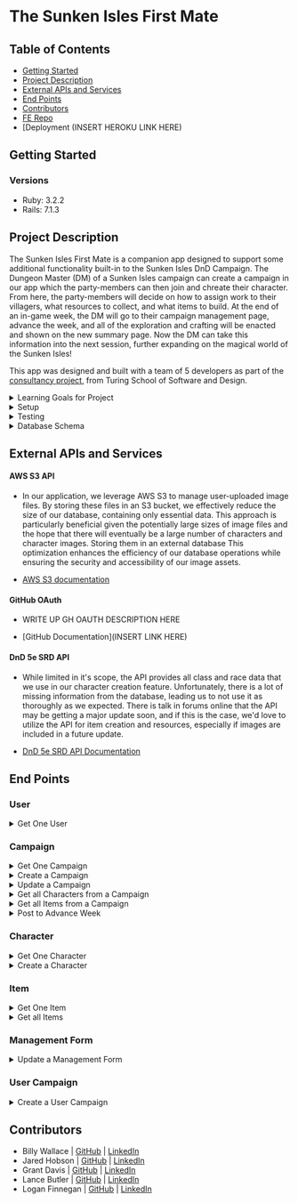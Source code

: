 # The Sunken Isles First Mate

## Table of Contents
- [Getting Started](#getting-started)
- [Project Description](#project-description)
- [External APIs and Services](#external-apis-and-services)
- [End Points](#end-points)
- [Contributors](#contributors)
- [FE Repo](https://github.com/The-Sunken-Isles-First-Mate/first-mate-fe)
- [Deployment (INSERT HEROKU LINK HERE)

## Getting Started
### Versions
- Ruby: 3.2.2
- Rails: 7.1.3

## Project Description

The Sunken Isles First Mate is a companion app designed to support some additional functionality built-in to the Sunken Isles DnD Campaign.  The Dungeon Master (DM) of a Sunken Isles campaign can create a campaign in our app which the party-members can then join and chreate their character.  From here, the party-members will decide on how to assign work to their villagers, what resources to collect, and what items to build.  At the end of an in-game week, the DM will go to their campaign management page, advance the week, and all of the exploration and crafting will be enacted and shown on the new summary page.  Now the DM can take this information into the next session, further expanding on the magical world of the Sunken Isles! 

This app was designed and built with a team of 5 developers as part of the [consultancy project](https://backend.turing.edu/module3/projects/consultancy/), from Turing School of Software and Design.

<details>
  <summary>Learning Goals for Project</summary>
- goal 1
- goal 2
- goal 3
</details>

<details>
  <summary>Setup</summary>
  1. Fork and/or Clone this Repo from GitHub.
  2. In your terminal use `$ git clone <ssh or https path>`.
  3. Change into the cloned directory using `$ cd example`.
  4. Install the gem packages using `$ bundle install`.
  5. Database Migrations can be set up by running: 
  ``` bash 
  $ rails rake db:{drop,create,migrate,seed}
  ```
</details>

<details>
  <summary>Testing</summary>

  Test using the terminal utilizing RSpec:

  ```bash
  $ bundle exec rspec spec/<follow directory path to test specific files>
  ```

  or test the whole suite with `$ bundle exec rspec`

  Test Results as of 6/6/24: INSERT HERE
</details>

<details>
  <summary>Database Schema</summary>
  
```
ActiveRecord::Schema[7.1].define(version: 2024_06_05_154955) do
  # These are extensions that must be enabled in order to support this database
  enable_extension "plpgsql"

  create_table "active_storage_attachments", force: :cascade do |t|
    t.string "name", null: false
    t.string "record_type", null: false
    t.bigint "record_id", null: false
    t.bigint "blob_id", null: false
    t.datetime "created_at", null: false
    t.index ["blob_id"], name: "index_active_storage_attachments_on_blob_id"
    t.index ["record_type", "record_id", "name", "blob_id"], name: "index_active_storage_attachments_uniqueness", unique: true
  end

  create_table "active_storage_blobs", force: :cascade do |t|
    t.string "key", null: false
    t.string "filename", null: false
    t.string "content_type"
    t.text "metadata"
    t.string "service_name", null: false
    t.bigint "byte_size", null: false
    t.string "checksum"
    t.datetime "created_at", null: false
    t.index ["key"], name: "index_active_storage_blobs_on_key", unique: true
  end

  create_table "active_storage_variant_records", force: :cascade do |t|
    t.bigint "blob_id", null: false
    t.string "variation_digest", null: false
    t.index ["blob_id", "variation_digest"], name: "index_active_storage_variant_records_uniqueness", unique: true
  end

  create_table "campaign_items", force: :cascade do |t|
    t.bigint "item_id", null: false
    t.bigint "campaign_id", null: false
    t.datetime "created_at", null: false
    t.datetime "updated_at", null: false
    t.integer "quantity_owned", default: 0
    t.index ["campaign_id"], name: "index_campaign_items_on_campaign_id"
    t.index ["item_id"], name: "index_campaign_items_on_item_id"
  end

  create_table "campaigns", force: :cascade do |t|
    t.string "name"
    t.integer "week", default: 0
    t.integer "animal_products", default: 0
    t.integer "cloth", default: 0
    t.integer "farmed_goods", default: 0
    t.integer "food", default: 0
    t.integer "foraged_goods", default: 0
    t.integer "metal", default: 0
    t.integer "monster_parts", default: 0
    t.integer "stone", default: 0
    t.integer "wood", default: 0
    t.integer "villagers", default: 120
    t.datetime "created_at", null: false
    t.datetime "updated_at", null: false
  end

  create_table "characters", force: :cascade do |t|
    t.string "name"
    t.string "dnd_race"
    t.string "dnd_class"
    t.string "image_url"
    t.datetime "created_at", null: false
    t.datetime "updated_at", null: false
    t.bigint "user_id", null: false
    t.index ["user_id"], name: "index_characters_on_user_id"
  end

  create_table "items", force: :cascade do |t|
    t.string "name"
    t.integer "animal_products_cost", default: 0
    t.integer "cloth_cost", default: 0
    t.integer "farmed_goods_cost", default: 0
    t.integer "food_cost", default: 0
    t.integer "foraged_goods_cost", default: 0
    t.integer "metal_cost", default: 0
    t.integer "stone_cost", default: 0
    t.integer "wood_cost", default: 0
    t.datetime "created_at", null: false
    t.datetime "updated_at", null: false
    t.integer "monster_parts_cost", default: 0
  end

  create_table "management_forms", force: :cascade do |t|
    t.bigint "campaign_id", null: false
    t.integer "week", default: 0
    t.integer "animal_products", default: 0
    t.integer "cloth", default: 0
    t.integer "farmed_goods", default: 0
    t.integer "food", default: 0
    t.integer "foraged_goods", default: 0
    t.integer "metal", default: 0
    t.integer "monster_parts", default: 0
    t.integer "stone", default: 0
    t.integer "wood", default: 0
    t.integer "light_armor", default: 0
    t.integer "medium_armor", default: 0
    t.integer "heavy_armor", default: 0
    t.integer "simple_weapon", default: 0
    t.integer "martial_weapon", default: 0
    t.integer "ammunition", default: 0
    t.integer "adventuring_supplies", default: 0
    t.integer "assassins_blood", default: 0
    t.integer "malice", default: 0
    t.integer "midnight_tears", default: 0
    t.integer "serpent_venom", default: 0
    t.integer "truth_serum", default: 0
    t.integer "oil_of_slipperiness", default: 0
    t.integer "potion_of_climbing", default: 0
    t.integer "potion_of_healing", default: 0
    t.integer "potion_of_water_breathing", default: 0
    t.integer "barge", default: 0
    t.integer "coracle", default: 0
    t.integer "double_hulled_sailing_canoe", default: 0
    t.integer "keelboat", default: 0
    t.integer "raft", default: 0
    t.integer "single_hulled_sailing_canoe", default: 0
    t.integer "ballista", default: 0
    t.integer "cabin", default: 0
    t.integer "magical_defenses", default: 0
    t.integer "storage", default: 0
    t.datetime "created_at", null: false
    t.datetime "updated_at", null: false
    t.index ["campaign_id"], name: "index_management_forms_on_campaign_id"
  end

  create_table "user_campaigns", force: :cascade do |t|
    t.integer "role", default: 0
    t.bigint "character_id"
    t.bigint "campaign_id", null: false
    t.bigint "user_id", null: false
    t.datetime "created_at", null: false
    t.datetime "updated_at", null: false
    t.index ["campaign_id"], name: "index_user_campaigns_on_campaign_id"
    t.index ["character_id"], name: "index_user_campaigns_on_character_id"
    t.index ["user_id"], name: "index_user_campaigns_on_user_id"
  end

  create_table "users", force: :cascade do |t|
    t.string "uid", null: false
    t.string "username"
    t.string "token"
    t.datetime "created_at", null: false
    t.datetime "updated_at", null: false
    t.index ["uid"], name: "index_users_on_uid", unique: true
  end

  add_foreign_key "active_storage_attachments", "active_storage_blobs", column: "blob_id"
  add_foreign_key "active_storage_variant_records", "active_storage_blobs", column: "blob_id"
  add_foreign_key "campaign_items", "campaigns"
  add_foreign_key "campaign_items", "items"
  add_foreign_key "characters", "users"
  add_foreign_key "management_forms", "campaigns"
  add_foreign_key "user_campaigns", "campaigns"
  add_foreign_key "user_campaigns", "characters"
  add_foreign_key "user_campaigns", "users"
end
```
</details>

## External APIs and Services
#### AWS S3 API
  - In our application, we leverage AWS S3 to manage user-uploaded image files. By storing these files in an S3 bucket, we effectively reduce the size of our database, containing only essential data. This approach is particularly beneficial given the potentially large sizes of image files and the hope that there will eventually be a large number of characters and character images. Storing them in an external database  This optimization enhances the efficiency of our database operations while ensuring the security and accessibility of our image assets. 

  - [AWS S3 documentation](https://aws.amazon.com/s3/)

#### GitHub OAuth
  - WRITE UP GH OAUTH DESCRIPTION HERE

  - [GitHub Documentation](INSERT LINK HERE)

#### DnD 5e SRD API
  - While limited in it's scope, the API provides all class and race data that we use in our character creation feature.  Unfortunately, there is a lot of missing information from the database, leading us to not use it as thoroughly as we expected.  There is talk in forums online that the API may be getting a major update soon, and if this is the case, we'd love to utilize the API for item creation and resources, especially if images are included in a future update.

  - [DnD 5e SRD API Documentation](https://5e-bits.github.io/docs/api)

## End Points
### User
<details>
<summary> Get One User </summary>

Request:

```http
GET /api/v1/users/:id
Content-Type: application/json
Accept: application/json
```

Body: 

```json
{
  user: {
    "username": 'randomusername',
    "token": '1jkfdsa9cj,32jjcnkldsluiouijkjfd'
    }
}
```

Response: `status: 200`

```json
{ 
  "data": {
    "id": "1",
    "type": "user"
    "attributes": {
       "id": "1",
       "username": "randomusername",
       "token": "1jkfdsa9cj,32jjcnkldsluiouijkjfd",
       "uid": "1"
    }
  }
}
```
</details>

### Campaign
<details>
<summary> Get One Campaign </summary>

Request:

```http
GET /api/v1/campaigns/:id
Content-Type: application/json
Accept: application/json
```

Response: `status: 200`

```json
{ 
  "data": {
    "id": "1",
    "type": "campaign"
    "attributes": {
       "name": "Turing Campaign",
       "week": 1,
       "animal_products": 2,
       "cloth": 0,
       "farmed_goods": 0,
       "food": 4,
       "foraged_goods": 1,
       "metal": 1,
       "monster_parts": 2,
       "stone": 1,
       "wood": 5,
       "villagers": 20
    }
  }
}
```
</details>

<details>
<summary> Create a Campaign </summary>

Request:

```http
POST /api/v1/campaigns
Content-Type: application/json
Accept: application/json
```

Body: 

```json
{
  "name": "Turing Campaign"
}
```

Response: `status: 201`

```json
{ 
  "data": {
    "id": "1",
    "type": "campaign"
    "attributes": {
       "name": "Turing Campaign",
       "week": 0,
       "animal_products": 0,
       "cloth": 0,
       "farmed_goods": 0,
       "food": 0,
       "foraged_goods": 0,
       "metal": 0,
       "monster_parts": 0,
       "stone": 0,
       "wood": 0,
       "villagers": 120
    }
  }
}
```
</details>

<details>
<summary> Update a Campaign </summary>

Request:

```http
PATCH /api/v1/campaigns/:id
Content-Type: application/json
Accept: application/json
```

Body: 

```json
{
  "week": 1,
  "cloth": 5,
  "villagers": 150
}
```

Response: `status: 200`

```json
{ 
  "data": {
    "id": "1",
    "type": "campaign"
    "attributes": {
       "name": "Turing Campaign",
       "week": 1,
       "animal_products": 0,
       "cloth": 5,
       "farmed_goods": 0,
       "food": 0,
       "foraged_goods": 0,
       "metal": 0,
       "monster_parts": 0,
       "stone": 0,
       "wood": 0,
       "villagers": 150
    }
  }
}
```
</details>

<details>
<summary> Get all Characters from a Campaign </summary>

Request:

```http
GET /api/v1/campaigns/:id/characters
Content-Type: application/json
Accept: application/json
```

Response: `status: 200`

```json
{ 
  "data": [
    {
      "id": "1",
      "type": "character"
      "attributes": {
         "name": "Cap'n Clirrk",
         "user_id": 1,
         "race": "human",
         "class": "bard",
         "image_url": nil
      },
      {"id": "2",
      "type": "character"
      "attributes": {
         "name": "Sambo",
         "user_id": 2,
         "race": "Ogre",
         "class": "Monk",
         "image_url": nil
      },
    }
    ...,
  ]
}
```
</details>

<details>
<summary> Get all Items from a Campaign </summary>

Request:

```http
GET /api/v1/campaigns/:id/items
Content-Type: application/json
Accept: application/json
```

Response: `status: 200`

```json
{
  "data": [
    {
      "id": "1",
      "type": "campaign_item",
      "attributes": {
        "campaign_id": 1,
        "item_id": 1,
        "quantity_owned": 0
        },
      "relationships": {
        "campaign": {
          "data": {
            "id": "1",
            "type": "campaign"
          }
        },
        "item": {
          "data": {
            "id": "1",
            "type": "item"
          }
        }
      }
    },
    {
      "id": "2",
      "type": "campaign_item",
      "attributes": {
        "campaign_id": 1,
        "item_id": 2,
        "quantity_owned": 0
        },
      "relationships": {
        "campaign": {
          "data": {
            "id": "1",
            "type": "campaign"
          }
        },
        "item": {
          "data": {
            "id": "2",
            "type": "item"
          }
        }
      }
    },
    ...,
    ...,
      }
    ]
  }
}
```
</details>

<details>
<summary> Post to Advance Week </summary>

Request:

```http
POST /api/v1/campaigns/:id/advance_week
Content-Type: application/json
Accept: application/json
```

Body: 

```json
{
   "campaign_id": 1,
   "week": 1
   "animal_products": 1,
   "cloth": 1,
   "farmed_goods": 1,
   "food": 0,
   "foraged_goods": 0,
   "metal": 0,
   "monster_parts": 0,
   "stone": 0,
   "wood": 0,
   "campaign": {
     "week": 1
     ...,
  }
}
```

Response: `status: 200`

```json
{ 
  "data": {
    "id": "1",
    "type": "campaign"
    "attributes": {
       "name": "Turing Campaign",
       "week": 0,
       "animal_products": 0,
       "cloth": 0,
       "farmed_goods": 0,
       "food": 0,
       "foraged_goods": 0,
       "metal": 0,
       "monster_parts": 0,
       "stone": 0,
       "wood": 0,
       "villagers": 120
    }
  }
}
```
</details>

### Character
<details>
<summary> Get One Character </summary>

Request:

```http
GET /api/v1/characters/:id
Content-Type: application/json
Accept: application/json
```

Response: `status: 200`

```json
{ 
  "data": {
    "id": "1",
    "type": "character"
    "attributes": {
       "name": "Cap'n Clirrk",
       "user_id": 1,
       "race": "human",
       "class": "bard",
       "image_url": null,
       "character_image": null
    }
  }
}
```
</details>

<details>
<summary> Create a Character </summary>

Request:

```http
POST /api/v1/characters
Content-Type: application/json
Accept: application/json
```

Body: 

```json
{
  "name": "Sambo",
  "dnd_race": "Human",
  "dnd_class": "Monk",
  "user_id": 1,
  "image_url": null,
  "character_image": null
}
```

Response: `status: 201`

```json
{ 
  "data": {
    "id": "2",
    "type": "character"
    "attributes": {
       "name": "Sambo",
       "user_id": 1,
       "dnd_race": "Human",
       "dnd_class": "Monk",
       "image_url": null,
       "character_image": null
    }
  }
}
```
</details>

### Item
<details>
<summary> Get One Item </summary>

Request:

```http
GET /api/v1/items/:id
Content-Type: application/json
Accept: application/json
```

Response: `status: 200`

```json
{ 
  "data": {
    "id": "1",
    "type": "item"
    "attributes": {
       "name": "Light Armor",
       "animal_products_cost": 1,
       "cloth_cost": 0,
       "farmed_goods_cost": 0,
       "food_cost": 0,
       "foraged_goods_cost": 0,
       "metal_cost": 1,
       "monster_parts_cost": 0,
       "stone_cost": 0,
       "wood_cost": 0
    }
  }
}
```
</details>

<details>
<summary> Get all Items </summary>

Request:

```http
POST /api/v1/items
Content-Type: application/json
Accept: application/json
```

Response: `status: 201`

```json
{ 
  "data": [
    {
    "id": "1",
    "type": "item"
    "attributes": {
       "name": "Light Armor",
       "animal_products_cost": 1,
       "cloth_cost": 0,
       "farmed_goods_cost": 0,
       "food_cost": 0,
       "foraged_goods_cost": 0,
       "metal_cost": 1,
       "monster_parts_cost": 0,
       "stone_cost": 0,
       "wood_cost": 0
    },
    {
    "id": "2",
    "type": "item"
    "attributes": {
       "name": "Medium Armor",
       "animal_products_cost": 1,
       "cloth_cost": 0,
       "farmed_goods_cost": 0,
       "food_cost": 0,
       "foraged_goods_cost": 0,
       "metal_cost": 2,
       "monster_parts_cost": 0,
       "stone_cost": 0,
       "wood_cost": 0
        },
      ...,
      ...,
      }
    }
  ]
}
```
</details>

### Management Form
<details>
<summary> Update a Management Form </summary>

Request:

```http
PATCH /api/v1/management_forms/:id
Content-Type: application/json
Accept: application/json
```

Body: 

```json
{
  "management_form": {
    "cloth": 20,
    "farmed_goods": 10
  }
}
```

Response: `status: 200`

```json
{ 
  "data": {
    "id": "1",
    "type": "management_form"
    "attributes": {
       "campaign_id": "1",
       "week": 1,
       "cloth": 20,
       "farmed_goods": 10,
       "food": 0,
       "foraged_goods": 0,
       ...,
    }
  }
}
```
</details>

### User Campaign
<details>
<summary> Create a User Campaign </summary>

Request:

```http
POST /api/v1/user_campaigns
Content-Type: application/json
Accept: application/json
```

Body: 

```json
{
   "user_id": 1,
   "campaign_id": 1,
   "role": 0
}
```

Response: `status: 201`

```json
{
  "data": {
    "id": "4",
    "type": "user_campaign",
    "attributes": {
      "role": "party_member"
    }
  }
}
```
</details>

## Contributors

* Billy Wallace | [GitHub](https://github.com/wallacebilly1) | [LinkedIn](https://www.linkedin.com/in/wallacebilly1/)
* Jared Hobson | [GitHub](https://github.com/JaredMHobson) | [LinkedIn](https://www.linkedin.com/in/jaredhobson/)
* Grant Davis | [GitHub](https://github.com/grantdavis303) | [LinkedIn](https://www.linkedin.com/in/grantdavis303/)
* Lance Butler | [GitHub](https://github.com/LJ9332) | [LinkedIn](https://www.linkedin.com/in/lance-butler-jr/)
* Logan Finnegan | [GitHub](https://github.com/LoganFinnegan) | [LinkedIn](https://www.linkedin.com/in/logan-finnegan/)
